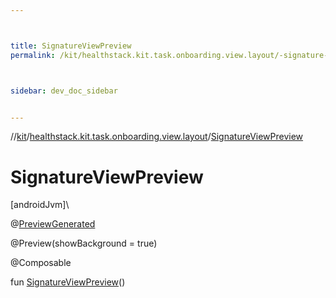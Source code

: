 ```yaml
---



title: SignatureViewPreview
permalink: /kit/healthstack.kit.task.onboarding.view.layout/-signature-view-preview.html



sidebar: dev_doc_sidebar


---
```




//[kit](/kit.html)/[healthstack.kit.task.onboarding.view.layout](index.html)/[SignatureViewPreview](-signature-view-preview.html)



# SignatureViewPreview



[androidJvm]\




@[PreviewGenerated](../healthstack.kit.annotation/-preview-generated/index.html)



@Preview(showBackground = true)



@Composable



fun [SignatureViewPreview](-signature-view-preview.html)()






